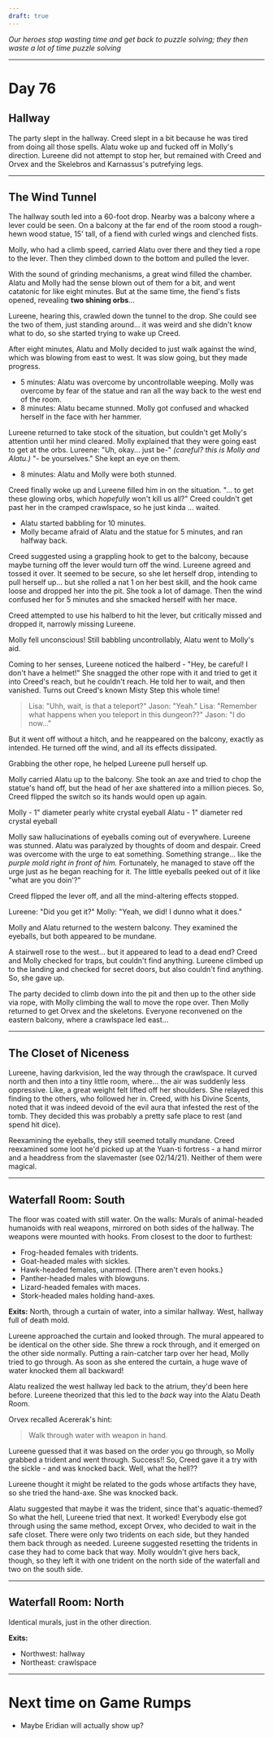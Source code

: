 ```yaml
---
draft: true
---
```

*Our heroes stop wasting time and get back to puzzle solving; they then waste a lot of time puzzle solving*

---

# Day 76

## Hallway

The party slept in the hallway. Creed slept in a bit because he was tired from doing all those spells.
Alatu woke up and fucked off in Molly's direction.
Lureene did not attempt to stop her, but remained with Creed and Orvex and the Skelebros and Karnassus's putrefying legs.

---

## The Wind Tunnel

The hallway south led into a 60-foot drop.
Nearby was a balcony where a lever could be seen.
On a balcony at the far end of the room stood a rough-hewn wood statue, 15' tall, of a fiend with curled wings and clenched fists.

Molly, who had a climb speed, carried Alatu over there and they tied a rope to the lever.
Then they climbed down to the bottom and pulled the lever.

With the sound of grinding mechanisms, a great wind filled the chamber.
Alatu and Molly had the sense blown out of them for a bit, and went catatonic for like eight minutes.
But at the same time, the fiend's fists opened, revealing **two shining orbs**...

Lureene, hearing this, crawled down the tunnel to the drop.
She could see the two of them, just standing around... it was weird and she didn't know what to do, so she started trying to wake up Creed.

After eight minutes, Alatu and Molly decided to just walk against the wind, which was blowing from east to west. It was slow going, but they made progress.
- 5 minutes: Alatu was overcome by uncontrollable weeping. Molly was overcome by fear of the statue and ran all the way back to the west end of the room.
- 8 minutes: Alatu became stunned. Molly got confused and whacked herself in the face with her hammer.

Lureene returned to take stock of the situation, but couldn't get Molly's attention until her mind cleared.
Molly explained that they were going east to get at the orbs.
Lureene: "Uh, okay... just be-" *(careful? this is Molly and Alatu.)* "- be yourselves."
She kept an eye on them.

- 8 minutes: Alatu and Molly were both stunned.

Creed finally woke up and Lureene filled him in on the situation.
"... to get these glowing orbs, which *hopefully* won't kill us all?"
Creed couldn't get past her in the cramped crawlspace, so he just kinda ... waited.

- Alatu started babbling for 10 minutes.
- Molly became afraid of Alatu and the statue for 5 minutes, and ran halfway back.

Creed suggested using a grappling hook to get to the balcony, because maybe turning off the lever would turn off the wind.
Lureene agreed and tossed it over. It seemed to be secure, so she let herself drop, intending to pull herself up... but she rolled a nat 1 on her best skill, and the hook came loose and dropped her into the pit. She took a lot of damage. Then the wind confused her for 5 minutes and she smacked herself with her mace.

Creed attempted to use his halberd to hit the lever, but critically missed and dropped it, narrowly missing Lureene.

Molly fell unconscious!
Still babbling uncontrollably, Alatu went to Molly's aid.

Coming to her senses, Lureene noticed the halberd - "Hey, be careful! I don't have a helmet!"
She snagged the other rope with it and tried to get it into Creed's reach, but he couldn't reach.
He told her to wait, and then vanished. Turns out Creed's known Misty Step this whole time!

> Lisa: "Uhh, wait, is that a teleport?"
> Jason: "Yeah."
> Lisa: "Remember what happens when you teleport in this dungeon??"
> Jason: "I do now..."

But it went off without a hitch, and he reappeared on the balcony, exactly as intended.
He turned off the wind, and all its effects dissipated.

Grabbing the other rope, he helped Lureene pull herself up.

Molly carried Alatu up to the balcony. She took an axe and tried to chop the statue's hand off, but the head of her axe shattered into a million pieces.
So, Creed flipped the switch so its hands would open up again.

Molly - 1" diameter pearly white crystal eyeball
Alatu - 1" diameter red crystal eyeball

Molly saw hallucinations of eyeballs coming out of everywhere.
Lureene was stunned.
Alatu was paralyzed by thoughts of doom and despair.
Creed was overcome with the urge to eat something. Something strange... like the *purple mold right in front of him.* Fortunately, he managed to stave off the urge just as he began reaching for it. The little eyeballs peeked out of it like "what are you doin'?"

Creed flipped the lever off, and all the mind-altering effects stopped.

Lureene: "Did you get it?"
Molly: "Yeah, we did! I dunno what it does."

Molly and Alatu returned to the western balcony.
They examined the eyeballs, but both appeared to be mundane.

A stairwell rose to the west... but it appeared to lead to a dead end?
Creed and Molly checked for traps, but couldn't find anything.
Lureene climbed up to the landing and checked for secret doors, but also couldn't find anything. So, she gave up.

The party decided to climb down into the pit and then up to the other side via rope, with Molly climbing the wall to move the rope over. Then Molly returned to get Orvex and the skeletons. Everyone reconvened on the eastern balcony, where a crawlspace led east...

---

## The Closet of Niceness

Lureene, having darkvision, led the way through the crawlspace. It curved north and then into a tiny little room, where... the air was suddenly less oppressive. Like, a great weight felt lifted off her shoulders. She relayed this finding to the others, who followed her in.
Creed, with his Divine Scents, noted that it was indeed devoid of the evil aura that infested the rest of the tomb.
They decided this was probably a pretty safe place to rest (and spend hit dice).

Reexamining the eyeballs, they still seemed totally mundane.
Creed reexamined some loot he'd picked up at the Yuan-ti fortress - a hand mirror and a headdress from the slavemaster (see 02/14/21). Neither of them were magical.

---

## Waterfall Room: South

The floor was coated with still water.
On the walls: Murals of animal-headed humanoids with real weapons, mirrored on both sides of the hallway.
The weapons were mounted with hooks.
From closest to the door to furthest:
- Frog-headed females with tridents.
- Goat-headed males with sickles.
- Hawk-headed females, unarmed. (There aren't even hooks.)
- Panther-headed males with blowguns.
- Lizard-headed females with maces.
- Stork-headed males holding hand-axes.

**Exits:**
North, through a curtain of water, into a similar hallway.
West, hallway full of death mold.

Lureene approached the curtain and looked through. The mural appeared to be identical on the other side.
She threw a rock through, and it emerged on the other side normally.
Putting a rain-catcher tarp over her head, Molly tried to go through.
As soon as she entered the curtain, a huge wave of water knocked them all backward!

Alatu realized the west hallway led back to the atrium, they'd been here before.
Lureene theorized that this led to the *back* way into the Alatu Death Room.

Orvex recalled Acererak's hint:
> Walk through water with weapon in hand.

Lureene guessed that it was based on the order you go through, so Molly grabbed a trident and went through. Success!!
So, Creed gave it a try with the sickle - and was knocked back. Well, what the hell??

Lureene thought it might be related to the gods whose artifacts they have, so she tried the hand-axe. She was knocked back.

Alatu suggested that maybe it was the trident, since that's aquatic-themed? So what the hell, Lureene tried that next. It worked!
Everybody else got through using the same method, except Orvex, who decided to wait in the safe closet.
There were only two tridents on each side, but they handed them back through as needed. Lureene suggested resetting the tridents in case they had to come back that way. Molly wouldn't give hers back, though, so they left it with one trident on the north side of the waterfall and two on the south side.

---

## Waterfall Room: North

Identical murals, just in the other direction.

**Exits:**
- Northwest: hallway
- Northeast: crawlspace

---

# Next time on Game Rumps

- Maybe Eridian will actually show up?